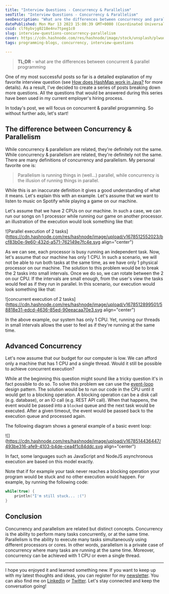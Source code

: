```yaml
---
title: "Interview Questions - Concurrency & Parallelism"
seoTitle: "Interview Questions - Concurrency & Parallelism"
seoDescription: "What are the differences between concurrency and parallelism? Can we run concurrently on a single processor? can we run concurrently on a single thread?"
datePublished: Mon Mar 13 2023 15:00:39 GMT+0000 (Coordinated Universal Time)
cuid: clf6ybvjg0218e4nv7tpeg1c0
slug: interview-questions-concurrency-parallelism
cover: https://cdn.hashnode.com/res/hashnode/image/stock/unsplash/plwud_FPvwU/upload/2df40269d7d8c739c429926c49301241.jpeg
tags: programming-blogs, concurrency, interview-questions

---
```


> **TL;DR** - what are the differences between concurrent & parallel programming

One of my most successful posts so far is a detailed explanation of my favorite interview question (see [How does HashMap work in Java?](https://yonatankarp.com/how-does-hashmap-work-in-java) for more details). As a result, I've decided to create a series of posts breaking down more questions. All the questions that would be answered during this series have been used in my current employer's hiring process.

In today's post, we will focus on concurrent & parallel programming. So without further ado, let's start!

## The difference between Concurrency & Parallelism

While concurrency & parallelism are related, they're definitely not the same. While concurrency & parallelism are related, they're definitely not the same. There are many definitions of concurrency and parallelism. My personal favorite one is:

> Parallelism is running things in (well...) parallel, while concurrency is the illusion of running things in parallel.

While this is an inaccurate definition it gives a good understanding of what it means. Let's explain this with an example. Let's assume that we want to listen to music on Spotify while playing a game on our machine.

Let's assume that we have 2 CPUs on our machine. In such a case, we can run our songs on 1 processor while running our game on another processor. an illustration of the execution would look something like that:

![Parallel execution of 2 tasks](https://cdn.hashnode.com/res/hashnode/image/upload/v1678512552023/bcf83b0e-9e60-432d-a571-762149e7fc4e.svg align="center")

As we can see, each processor is busy running an independent task. Now, let's assume that our machine has only 1 CPU. In such a scenario, we will not be able to run both tasks at the same time, as we have only 1 physical processor on our machine. The solution to this problem would be to break the 2 tasks into small intervals. Once we do so, we can rotate between the 2 on our CPU. If the intervals are small enough, from the user's view the tasks would feel as if they run in parallel. In this scenario, our execution would look something like that:

![concurrent execution of 2 tasks](https://cdn.hashnode.com/res/hashnode/image/upload/v1678512899501/58818e31-edcd-4636-85ed-90eeacaa70e3.svg align="center")

In the above example, our system has only 1 CPU. Yet, running our threads in small intervals allows the user to feel as if they're running at the same time.

## Advanced Concurrency

Let's now assume that our budget for our computer is low. We can afford only a machine that has 1 CPU and a single thread. Would it still be possible to achieve concurrent execution?

While at the beginning this question might sound like a tricky question it's in fact possible to do so. To solve this problem we can use the [event-loop](https://en.wikipedia.org/wiki/Event_loop) design pattern. The solution would be to run our code in the CPU until it would get to a blocking operation. A blocking operation can be a disk call (e.g. database), or an IO call (e.g. REST API call). When that happens, the event would be passed into a `blocked` queue and the next task would be executed. After a given timeout, the event would be passed back to the execution queue and processed again.

The following diagram shows a general example of a basic event loop:

![](https://cdn.hashnode.com/res/hashnode/image/upload/v1678514436447/493be316-afe9-4103-b4de-cea4f1c84ddc.svg align="center")

In fact, some languages such as JavaScript and NodeJS asynchronous execution are based on this model exactly.

Note that if for example your task never reaches a blocking operation your program would be stuck and no other execution would happen. For example, by running the following code:

```kotlin
while(true) {
    println("I'm still stuck... :(")
}
```

## Conclusion

Concurrency and parallelism are related but distinct concepts. Concurrency is the ability to perform many tasks concurrently, or at the same time. Parallelism is the ability to execute many tasks simultaneously using different processors or cores. In other words, parallelism is a private case of concurrency where many tasks are running at the same time. Moreover, concurrency can be achieved with 1 CPU or even a single thread.

---

I hope you enjoyed it and learned something new. If you want to keep up with my latest thoughts and ideas, you can register for my [newsletter](https://yonatankarp.com/newsletter). You can also find me on [LinkedIn](https://www.linkedin.com/in/yonatankarp/) or [Twitter](https://twitter.com/yonatan_karp). Let's stay connected and keep the conversation going!
